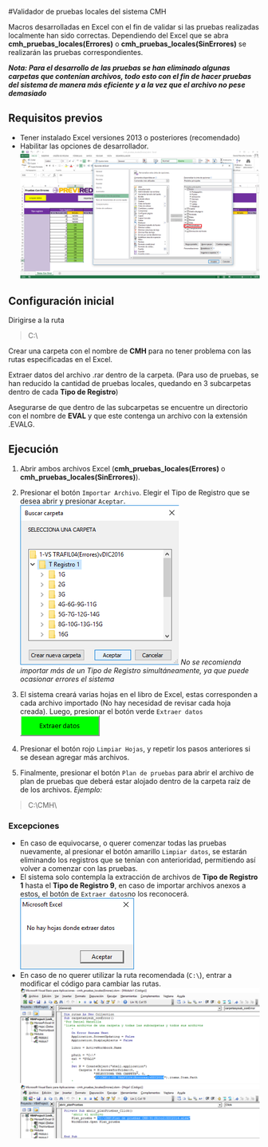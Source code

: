 #Validador de pruebas locales del sistema CMH

Macros desarrolladas en Excel con el fin de validar si las pruebas realizadas localmente han sido correctas. Dependiendo del Excel que se abra **cmh_pruebas_locales(Errores)** o **cmh_pruebas_locales(SinErrores)** se realizarán las pruebas correspondientes.

___Nota: Para el desarrollo de las pruebas se han eliminado algunas carpetas que contenían archivos, todo esto con el fin de hacer pruebas del sistema de manera más eficiente y a la vez que el archivo no pese demasiado___

## Requisitos previos
* Tener instalado Excel versiones 2013 o posteriores (recomendado)
* Habilitar las opciones de desarrollador.
![imagen](images/img1.png)

## Configuración inicial

Dirigirse a la ruta 

>C:\

Crear una carpeta con el nombre de **CMH** para no tener problema con las rutas especificadas en el Excel.

Extraer datos del archivo .rar dentro de la carpeta. (Para uso de pruebas, se han reducido la cantidad de pruebas locales, quedando en 3 subcarpetas dentro de cada **Tipo de Registro**)

Asegurarse de que dentro de las subcarpetas se encuentre un directorio con el nombre de **EVAL** y que este contenga un archivo con la extensión .EVALG.

## Ejecución

1. Abrir ambos archivos Excel (**cmh_pruebas_locales(Errores)** o **cmh_pruebas_locales(SinErrores)**).

2.  Presionar el botón `Importar Archivo`.  Elegir el Tipo de Registro que se desea abrir y presionar `Aceptar`.
![imagen2](images/img2.png)
_No se recomienda importar más de un Tipo de Registro simultáneamente, ya que puede ocasionar errores el sistema_

3.  El sistema creará varias hojas en el libro de Excel, estas corresponden a cada archivo importado (No hay necesidad de revisar cada hoja creada). Luego, presionar el botón verde `Extraer datos`
![imagen3](images/img3.png)

4. Presionar el botón rojo `Limpiar Hojas`, y repetir los pasos anteriores si se desean agregar más archivos.

5. Finalmente, presionar el botón `Plan de pruebas` para abrir el archivo de plan de pruebas que deberá estar alojado dentro de la carpeta raíz de de los archivos.
_Ejemplo:_ 
> C:\CMH\

### Excepciones
 
 * En caso de equivocarse, o querer comenzar todas las pruebas nuevamente, al presionar el botón amarillo `Limpiar datos`, se estarán eliminando los registros que se tenían con anterioridad, permitiendo así volver a comenzar con las pruebas.
 * El sistema solo contempla la extracción de archivos de **Tipo de Registro 1** hasta el **Tipo de Registro 9**, en caso de importar archivos anexos a estos, el botón de `Extraer datos`no los reconocerá.
 ![imagen4](images/img4.png)
 * En caso de no querer utilizar la ruta recomendada (`C:\`), entrar a modificar el código para cambiar las rutas.
 ![imagen5](images/img5.png)
 ![imagen6](images/img6.png)